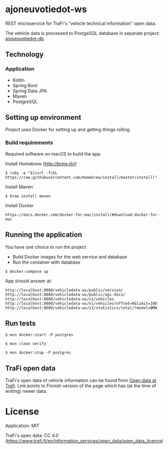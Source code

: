 # ajoneuvotiedot-ws

REST microservice for TraFi's "vehicle technical information" open data. 

The vehicle data is processed to PostgeSQL database in separate project: [ajoneuvotiedot-db](https://github.com/walokra/ajoneuvotiedot-db).

## Technology

### Application

* Kotlin
* Spring Boot
* Spring Data JPA
* Maven
* PostgreSQL

## Setting up environment

Project uses Docker for setting up and getting things rolling.

### Build requirements

Required software on macOS to build the app.

Install Homebrew (http://brew.sh/)
```
$ ruby -e "$(curl -fsSL https://raw.githubusercontent.com/Homebrew/install/master/install)"
```

Install Maven
```
$ brew install maven
```

Install Docker
```
https://docs.docker.com/docker-for-mac/install/#download-docker-for-mac
```

## Running the application

You have one choice to run the project

* Build Docker images for the web service and database
* Run the container with database

```
$ docker-compose up
```

App should answer at:
```
http://localhost:8080/vehicledata-ws/public/version/
http://localhost:8080/vehicledata-ws/public/api-docs/
http://localhost:8080/vehicledata-ws/v1/vehicles
http://localhost:8080/vehicledata-ws/v1/vehicles?offset=0&limit=100
http://localhost:8080/vehicledata-ws/v1/statistics/total/?model=BMW
```

## Run tests

```
$ mvn docker:start -P postgres
```

```
$ mvn clean verify
```

```
$ mvn docker:stop -P postgres
```

## TraFi open data

TraFi's open data of vehicle information can be found from [Open data at Trafi](https://www.trafi.fi/tietopalvelut/avoin_data). 
Link points to Finnish version of the page which has (at the time of writing) newer data.

# License

Application: MIT

TraFi's open data: CC 4.0 (https://www.trafi.fi/en/information_services/open_data/open_data_licence)
